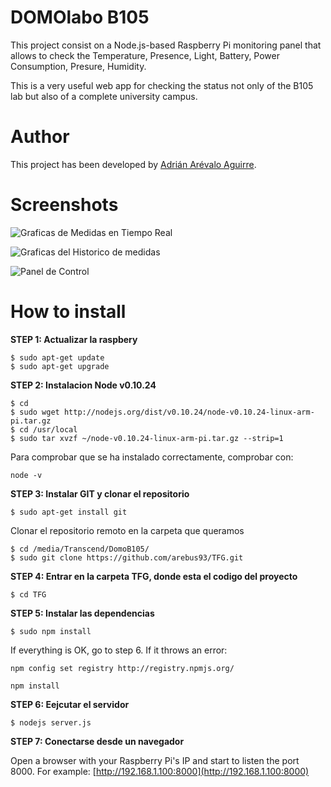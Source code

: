 DOMOlabo B105
===================

This project consist on a Node.js-based Raspberry Pi monitoring panel that allows to check the Temperature, Presence, Light, Battery, Power Consumption, Presure, Humidity. 

This is a very useful web app for checking the status not only of the B105 lab but also of a complete university campus.

# Author

This project has been developed by [Adrián Arévalo Aguirre](http://github.com/arebus93 "Adrián Arévalo Aguirre").

# Screenshots
![Graficas de Medidas en Tiempo Real](https://lh5.googleusercontent.com/9Anm1pYVpjI5nXiFLSP7Vm0D1CMH56-IJF0RTCng_uFDPEWISOOHcIIZiH-2L_aU6hSUAjAtOspIsc4=w1576-h611-rw "Graficas en Tiempo Real")

![Graficas del Historico de medidas](https://lh3.googleusercontent.com/ZFstztTTSuhuwr5KD7SuhfBqKgi8FGeFtcFXYNfEBJZfChT3wIc6OXHSfBQUJY2jcuqfEaSsHxdBdhs=w760-h583-rw "Graficas del Historico de medidas")

![Panel de Control](https://lh4.googleusercontent.com/niQ1drIoGrp2Jlf2xex3RoQM3YQiVlJM7OUJxknd-_VhfgtkPPSVjF6xifEky_5sIsBSjv0uiDtQnjg=w1576-h655-rw "Panel de Control")


# How to install

**STEP 1: Actualizar la raspbery**
~~~
$ sudo apt-get update 
$ sudo apt-get upgrade
~~~
**STEP 2: Instalacion Node v0.10.24**
~~~
$ cd
$ sudo wget http://nodejs.org/dist/v0.10.24/node-v0.10.24-linux-arm-pi.tar.gz
$ cd /usr/local
$ sudo tar xvzf ~/node-v0.10.24-linux-arm-pi.tar.gz --strip=1
~~~
Para comprobar que se ha instalado correctamente, comprobar con:
~~~
node -v
~~~
**STEP 3: Instalar GIT y clonar el repositorio**
~~~
$ sudo apt-get install git
~~~
Clonar el repositorio remoto en la carpeta que queramos
~~~
$ cd /media/Transcend/DomoB105/
$ sudo git clone https://github.com/arebus93/TFG.git
~~~
**STEP 4: Entrar en la carpeta TFG, donde esta el codigo del proyecto**
~~~
$ cd TFG
~~~
**STEP 5: Instalar las dependencias**
~~~
$ sudo npm install
~~~
If everything is OK, go to step 6. If it throws an error:
~~~
npm config set registry http://registry.npmjs.org/
~~~
~~~
npm install
~~~
**STEP 6: Eejcutar el servidor**
~~~
$ nodejs server.js
~~~
**STEP 7: Conectarse desde un navegador**

Open a browser with your Raspberry Pi's IP and start to listen the port 8000. For example: [http://192.168.1.100:8000](http://192.168.1.100:8000)


